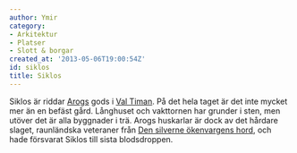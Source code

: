 ```yaml
---
author: Ymir
category:
- Arkitektur
- Platser
- Slott & borgar
created_at: '2013-05-06T19:00:54Z'
id: siklos
title: Siklos
---
```

Siklos är riddar [Arogs] gods i [Val Timan]. På det hela taget är det inte mycket mer än en befäst gård. Långhuset och vakttornen har grunder i sten, men utöver det är alla byggnader i trä. Arogs huskarlar är dock av det hårdare slaget, raunländska veteraner från [Den silverne ökenvargens hord], och hade försvarat Siklos till sista blodsdroppen.

  [Arogs]: Arog
  [Val Timan]: Val_Timan
  [Den silverne ökenvargens hord]: Den_silverne_ökenvargens_hord